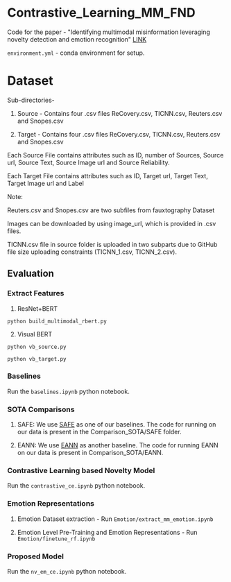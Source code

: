 # Contrastive_Learning_MM_FND

Code for the paper - "Identifying multimodal misinformation leveraging novelty detection and emotion recognition" [LINK](https://link.springer.com/article/10.1007/s10844-023-00789-x)

```environment.yml``` - conda environment for setup.

# Dataset

Sub-directories-

1. Source - Contains four .csv files ReCovery.csv, TICNN.csv, Reuters.csv  and Snopes.csv

2. Target - Contains four .csv files ReCovery.csv, TICNN.csv, Reuters.csv  and Snopes.csv

Each Source File contains attributes such as ID, number of Sources, Source url, Source Text, Source Image url and Source Reliability.

Each Target File contains attributes such as ID, Target url, Target Text, Target Image url and Label

Note:

Reuters.csv and Snopes.csv are two subfiles from fauxtography Dataset

Images can be downloaded by using image_url, which is provided in .csv files.

TICNN.csv file in source folder is uploaded in two subparts due to GitHub file size uploading constraints (TICNN_1.csv, TICNN_2.csv).

## Evaluation

### Extract Features

1. ResNet+BERT

```
python build_multimodal_rbert.py
```

2. Visual BERT

```
python vb_source.py
```
```
python vb_target.py
```

### Baselines

Run the ```baselines.ipynb``` python notebook.

### SOTA Comparisons

1. SAFE: We use [SAFE](https://github.com/Jindi0/SAFE) as one of our baselines. The code for running on our data is present in the Comparison_SOTA/SAFE folder.

2. EANN: We use [EANN](https://github.com/yaqingwang/EANN-KDD18) as another baseline. The code for running EANN on our data is present in Comparison_SOTA/EANN.

### Contrastive Learning based Novelty Model

Run the ```contrastive_ce.ipynb``` python notebook.

### Emotion Representations

1. Emotion Dataset extraction - Run ```Emotion/extract_mm_emotion.ipynb```

2. Emotion Level Pre-Training and Emotion Representations - Run ```Emotion/finetune_rf.ipynb```

### Proposed Model

Run the ```nv_em_ce.ipynb``` python notebook.
